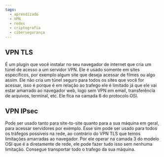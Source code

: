 ```yaml
---
tags:
  - aprendizado
  - VPN
  - redes
  - criptografia
  - cibersegurança
---
```


## VPN TLS

É um plugin que você instalar no seu navegador de internet que cria um túnel de acesso a um servidor VPN. Ele é usado somente em sites específicos, por exemplo algum site que deseja acessar de filmes ou algo assim. Ele não cria um túnel seguro para todos os sites que você for acessar, isso é porque é em relação ao trafego ele é limitado já que ele vai estar amarrado ao navegador web, logo sem VPN em email, transferência de arquivos, terminal, etc. Ele fica na camada 6 do protocolo OSI.

## VPN IPsec

Pode ser usado tanto para site-to-site quanto para a sua máquina em geral, para acessar servidores por exemplo. Esse sim pode ser usado para todos os tráfegos possíveis na rede, ao contrário do VPN TLS que temos limitações amarradas ao navegador. Por ele operar na camada 3 do modelo OSI que é a diretamente de rede, ele pode fazer tudo isso sem nenhuma limitação. Consegue transportar todo o trafego da sua máquina.